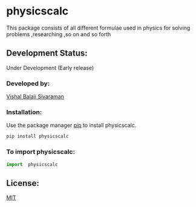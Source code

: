# physicscalc
This package consists of all different formulae used in physics for solving problems ,researching ,so on and so forth
## Development Status:

Under Development (Early release)

### Developed by:

 [Vishal Balaji Sivaraman](https://github.com/TheSocialLion)

### Installation:

Use the package manager [pip](https://pip.pypa.io/en/stable/) to install physicscalc.

```bash
pip install physicscalc
```

### To import physicscalc:

```python
import  physicscalc
```


## License:
[MIT](https://choosealicense.com/licenses/mit/)

